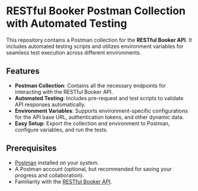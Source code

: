 # RESTful Booker Postman Collection with Automated Testing

This repository contains a Postman collection for the **RESTful Booker API**. It includes automated testing scripts and utilizes environment variables for seamless test execution across different environments.

## Features

- **Postman Collection**: Contains all the necessary endpoints for interacting with the RESTful Booker API.
- **Automated Testing**: Includes pre-request and test scripts to validate API responses automatically.
- **Environment Variables**: Supports environment-specific configurations for the API base URL, authentication tokens, and other dynamic data.
- **Easy Setup**: Export the collection and environment to Postman, configure variables, and run the tests.

## Prerequisites

- [Postman](https://www.postman.com/downloads/) installed on your system.
- A Postman account (optional, but recommended for saving your progress and collaboration).
- Familiarity with the [RESTful Booker API](https://restful-booker.herokuapp.com/).
